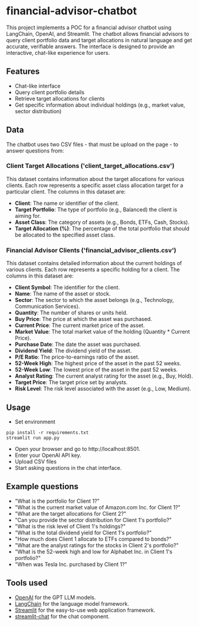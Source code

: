 # financial-advisor-chatbot

This project implements a POC for a financial advisor chatbot using LangChain, OpenAI, and Streamlit. 
The chatbot allows financial advisors to query client portfolio data and target allocations in natural language and get accurate, verifiable answers. 
The interface is designed to provide an interactive, chat-like experience for users.

## Features

- Chat-like interface
- Query client portfolio details
- Retrieve target allocations for clients
- Get specific information about individual holdings (e.g., market value, sector distribution)

## Data

The chatbot uses two CSV files - that must be upload on the page - to answer questions from:

### Client Target Allocations ('client_target_allocations.csv')

This dataset contains information about the target allocations for various clients. Each row represents a specific asset class allocation target for a particular client. The columns in this dataset are:

- **Client**: The name or identifier of the client.
- **Target Portfolio**: The type of portfolio (e.g., Balanced) the client is aiming for.
- **Asset Class**: The category of assets (e.g., Bonds, ETFs, Cash, Stocks).
- **Target Allocation (%)**: The percentage of the total portfolio that should be allocated to the specified asset class.

### Financial Advisor Clients ('financial_advisor_clients.csv')

This dataset contains detailed information about the current holdings of various clients. Each row represents a specific holding for a client. 
The columns in this dataset are:

- **Client Symbol**: The identifier for the client.
- **Name**: The name of the asset or stock.
- **Sector**: The sector to which the asset belongs (e.g., Technology, Communication Services).
- **Quantity**: The number of shares or units held.
- **Buy Price**: The price at which the asset was purchased.
- **Current Price**: The current market price of the asset.
- **Market Value**: The total market value of the holding (Quantity * Current Price).
- **Purchase Date**: The date the asset was purchased.
- **Dividend Yield**: The dividend yield of the asset.
- **P/E Ratio**: The price-to-earnings ratio of the asset.
- **52-Week High**: The highest price of the asset in the past 52 weeks.
- **52-Week Low**: The lowest price of the asset in the past 52 weeks.
- **Analyst Rating**: The current analyst rating for the asset (e.g., Buy, Hold).
- **Target Price**: The target price set by analysts.
- **Risk Level**: The risk level associated with the asset (e.g., Low, Medium).

## Usage

- Set environment
```
pip install -r requirements.txt
streamlit run app.py
```
- Open your browser and go to http://localhost:8501.
- Enter your OpenAI API key.
- Upload CSV files
- Start asking questions in the chat interface.

## Example questions

- "What is the portfolio for Client 1?"
- "What is the current market value of Amazon.com Inc. for Client 1?"
- "What are the target allocations for Client 2?"
- "Can you provide the sector distribution for Client 1's portfolio?"
- "What is the risk level of Client 1's holdings?"
- "What is the total dividend yield for Client 1's portfolio?"
- "How much does Client 1 allocate to ETFs compared to bonds?"
- "What are the analyst ratings for the stocks in Client 2's portfolio?"
- "What is the 52-week high and low for Alphabet Inc. in Client 1's portfolio?"
- "When was Tesla Inc. purchased by Client 1?"

## Tools used

- [OpenAI](https://openai.com/) for the GPT LLM models.
- [LangChain](https://python.langchain.com/v0.2/docs/introduction/) for the language model framework.
- [Streamlit](https://docs.streamlit.io/) for the easy-to-use web application framework.
- [streamlit-chat](https://github.com/AI-Yash/st-chat) for the chat component.